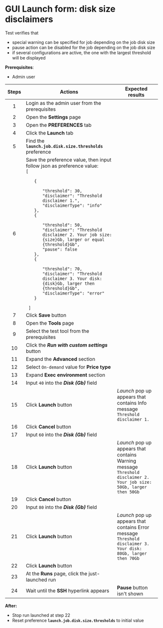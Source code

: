 # GUI Launch form: disk size disclaimers

Test verifies that 
- special warning can be specified for job depending on the job disk size
- pause action can be disabled for the job depending on the job disk size
- if several configurations are active, the one with the largest threshold will be displayed


**Prerequisites**:
- Admin user

| Steps | Actions | Expected results |
| :---: | --- | --- |
| 1 | Login as the admin user from the prerequisites | |
| 2 | Open the **Settings** page | |
| 3 | Open the **PREFERENCES** tab | |
| 4 | Click the **Launch** tab | |
| 5 | Find the **`launch.job.disk.size.thresholds`** preference | |
| 6 | Save the preference value, then input follow json as preference value: <br>`[` <ul> `{` <ul> `"threshold": 30,` <br> `"disclaimer": "Threshold disclaimer 1.",` <br>  `"disclaimerType": "info"` </ul> `},` <br> `{` <ul> `"threshold": 50,` <br> `"disclaimer": "Threshold disclaimer 2. Your job size: {size}Gb, larger or equal {threshold}Gb",` <br>  `"pause": false` </ul> `},` <br> `{` <ul> `"threshold": 70,` <br> `"disclaimer": "Threshold disclaimer 3. Your disk: {disk}Gb, larger then {threshold}Gb",` <br>  `"disclaimerType": "error"` </ul> `}` </ul> ` ]` |
| 7 | Click **Save** button | |
| 8 | Open the **Tools** page | |
| 9 | Select the test tool from the prerequisites | |
| 10 | Click the ***Run with custom settings*** button | |
| 11 | Expand the **Advanced** section | |
| 12 | Select `On-demand` value for **Price type** | |
| 13 | Expand **Exec environment** section | |
| 14 | Input `40` into the **_Disk (Gb)_** field | |
| 15 | Click **Launch** button | *Launch* pop up appears that contains Info message `Threshold disclaimer 1.` |
| 16 | Click **Cancel** button | |
| 17 | Input `60` into the **_Disk (Gb)_** field | |
| 18 | Click **Launch** button | *Launch* pop up appears that contains Warning message `Threshold disclaimer 2. Your job size: 50Gb, larger then 50Gb` |
| 19 | Click **Cancel** button | |
| 20 | Input `80` into the **_Disk (Gb)_** field | |
| 21 | Click **Launch** button | *Launch* pop up appears that contains Error message `Threshold disclaimer 3. Your disk: 80Gb, larger then 70Gb` |
| 22 | Click **Launch** button | |
| 23 | At the **Runs** page, click the just-launched run | |
| 24 | Wait until the **SSH** hyperlink appears | **Pause** button isn't shown |

**After:**
- Stop run launched at step 22
- Reset preference **`launch.job.disk.size.thresholds`** to initial value